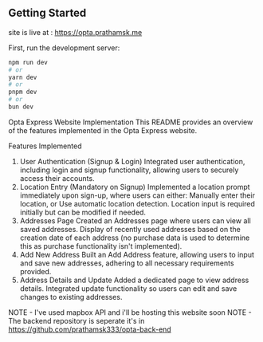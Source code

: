 ## Getting Started
site is live at : https://opta.prathamsk.me

First, run the development server:

```bash
npm run dev
# or
yarn dev
# or
pnpm dev
# or
bun dev
```

Opta Express Website Implementation
This README provides an overview of the features implemented in the Opta Express website.

Features Implemented
1. User Authentication (Signup & Login)
Integrated user authentication, including login and signup functionality, allowing users to securely access their accounts.
2. Location Entry (Mandatory on Signup)
Implemented a location prompt immediately upon sign-up, where users can either:
Manually enter their location, or
Use automatic location detection.
Location input is required initially but can be modified if needed.
3. Addresses Page
Created an Addresses page where users can view all saved addresses.
Display of recently used addresses based on the creation date of each address (no purchase data is used to determine this as purchase functionality isn't implemented).
4. Add New Address
Built an Add Address feature, allowing users to input and save new addresses, adhering to all necessary requirements provided.
5. Address Details and Update
Added a dedicated page to view address details.
Integrated update functionality so users can edit and save changes to existing addresses.

NOTE - I've used mapbox API and i'll be hosting this website soon
NOTE - The backend repository is seperate it's in https://github.com/prathamsk333/opta-back-end
